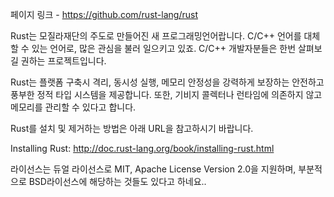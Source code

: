 페이지 링크 - https://github.com/rust-lang/rust



Rust는 모질라재단의 주도로 만들어진 새 프로그래밍언어랍니다. C/C++ 언어를 대체할 수 있는 언어로, 많은 관심을 불러 일으키고 있죠. 
C/C++ 개발자분들은 한번 살펴보길 권하는 프로젝트입니다.

Rust는 플랫폼 구축시 격리, 동시성 실행, 메모리 안정성을 강력하게 보장하는 안전하고 풍부한 정적 타입 시스템을 제공합니다. 또한, 기비지 콜렉터나 런타임에 의존하지 않고 메모리를 관리할 수 있다고 합니다.

Rust를 설치 및 제거하는 방법은 아래 URL을 참고하시기 바랍니다. 

Installing Rust: http://doc.rust-lang.org/book/installing-rust.html


라이선스는 듀얼 라이선스로 MIT, Apache License Version 2.0을 지원하며, 부분적으로 BSD라이선스에 해당하는 것들도 있다고 하네요..
